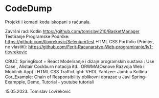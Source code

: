 # CodeDump
Projekti i komadi koda iskopani s računala.

Završni rad: Kotlin https://github.com/tomislavl210/BasketManager
Testiranje Programske Podrške: https://github.com/tlovrekovic/SeleniumTest
HTML CSS Portfolio (Primjer, ne vlastiti): https://github.com/Ferit-Racunarstvo-Web-programiranje/lv1-tlovrekovic

CRUD: SpringBoot + React
Modeliranje i dizajn programskih sustava : Use Case , Alistair Cockburn notacija itd..
ORWMA(Osnove Razvoja Web i Mobilnih App) : HTML CSS
TrafficLight: VHDL
Yahtzee: Jamb u Kotlinu
Cor_Example: Chain of Responsibility oblikovni obrazac u Javi
Spring-Exampple, Demo, Tutorial - youtube tutoriali

15.05.2023. Tomislav Lovreković
